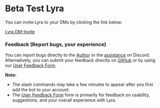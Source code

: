# Beta Test Lyra

You can invite Lyra to your DMs by clicking the link below:

[Lyra DM-Invite](https://discord.com/oauth2/authorize?client_id=1385335501912932536&permissions=139586824256&integration_type=1&scope=bot+applications.commands)

### Feedback (Report bugs, your experience)

You can report bugs directly to the [Author]() or the [assistance]() on Discord. Alternatively, you can submit your feedback directly on [GitHub]() or by using our [User Feedback Form]().


**Note:** 
- The slash commands may take a few minutes to appear after you first add the bot to your account.
- The [User Feedback Form]() form is primarily for feedback on usability, suggestions, and your overall experience with Lyra.
